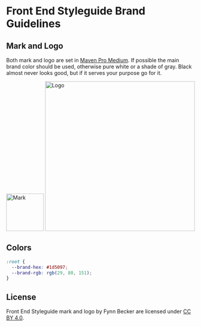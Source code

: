 # Front End Styleguide Brand Guidelines

## Mark and Logo

Both mark and logo are set in [Maven Pro Medium](https://fonts.google.com/specimen/Maven+Pro). If possible the main brand color should be used, otherwise pure white or a shade of gray. Black almost never looks good, but if it serves your purpose go for it.

<img alt="Mark" src="https://cdn.rawgit.com/front-end-styleguide/brand/master/mark/mark.svg" width="100">

<img alt="Logo" src="https://cdn.rawgit.com/front-end-styleguide/brand/master/logo/logo.svg" width="400">

## Colors

```css
:root {
  --brand-hex: #1d5097;
  --brand-rgb: rgb(29, 80, 151);
}
```

## License

Front End Styleguide mark and logo by Fynn Becker are licensed under [CC BY 4.0](https://creativecommons.org/licenses/by/4.0/).
